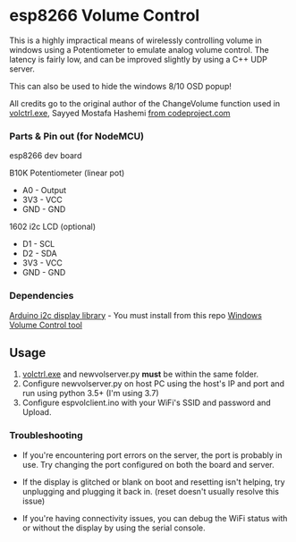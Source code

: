 
# esp8266 Volume Control

This is a highly impractical means of wirelessly controlling volume in windows using a Potentiometer to emulate analog volume control. The latency is fairly low, and can be improved slightly by using a C++ UDP server.

This can also be used to hide the windows 8/10 OSD popup!

All credits go to the original author of the ChangeVolume function used in [volctrl.exe](https://github.com/rahmedd/Windows-Volume-Control/releases), Sayyed Mostafa Hashemi [from codeproject.com](https://www.codeproject.com/Tips/233484/Change-Master-Volume-in-Visual-Cplusplus)

### Parts & Pin out (for NodeMCU)
esp8266 dev board

B10K Potentiometer (linear pot)
- A0 - Output
- 3V3 - VCC
- GND - GND

1602 i2c LCD (optional)
- D1 - SCL
- D2 - SDA
- 3V3 - VCC
- GND - GND
	



### Dependencies
[Arduino i2c display library](https://github.com/fdebrabander/Arduino-LiquidCrystal-I2C-library) - You must install from this repo
[Windows Volume Control tool](https://github.com/rahmedd/Windows-Volume-Control/releases)

## Usage
1. [volctrl.exe](https://github.com/rahmedd/Windows-Volume-Control/releases) and newvolserver.py **must** be within the same folder.
2. Configure newvolserver.py on host PC using the host's IP and port and run using python 3.5+ (I'm using 3.7)
3. Configure espvolclient.ino with your WiFi's SSID and password and Upload.

### Troubleshooting
 - If you're encountering port errors on the server, the port is probably in use. Try changing the port configured on both the board and server.

- If the display is glitched or blank on boot and resetting isn't helping, try unplugging and plugging it back in. (reset doesn't usually resolve this issue)

- If you're having connectivity issues, you can debug the WiFi status with or without the display by using the serial console.
